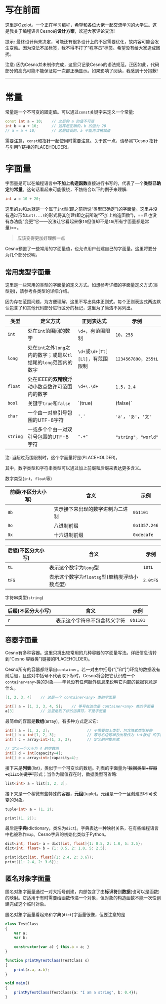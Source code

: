 写在前面
================

这里是Ozelot。一个正在学习编程，希望和各位大佬一起交流学习的大学生。这是我关于编程语言Cesno的**设计方案**，欢迎大家评论交流!

提示: 最终设计尚未决定，可能还有很多设计上的不足需要优化，故内容可能会发生变动。因为没法不加标签，我不得不打了“程序员”标签。希望没有给大家造成困扰。

注意: 因为Cesno并未制作完成，这里只记录Cesno的语法规范。正因如此，代码部分的高亮可能不能保证每一次都正确显示。如果影响了阅读，我感到十分抱歉!

----


常量
================

常量是一个不可变的固定值。可以通过`const`关键字来定义一个常量:

```c++
const int a = 10;    // 之后的 a 的值不可变
int b = a + 10;      // 这样是正确的，b 的值为 20
// a = a + 10;       // 这是错误的，a 不能再次被赋值
```

需要注意，`const`和指针一起使用时需要注意。关于这一点，请参照“Cesno 指针与引用”(链接的PLACEHOLDER)。

字面量
================

字面量是可以在编程语言中**不加上构造函数**直接进行书写的，代表了一个**类型已确定**的**常量**。这句话看起来可能很绕，不妨结合以下的例子来理解:

```c++
int a = 10 + 20;
```

这里的`10`和`20`就是一个属于`int`型(即之前所说“类型已确定”)的字面量。这里并没有通过形如`int(...)`的形式将其创建(即之前所说“不加上构造函数”)，==且也没有办法能“变更”它——没法让它看起来像`10`但值却不是`10`(所有字面量都是常量)==。

> 应该变得更加好理解一点

Cesno预置了一些常用的字面量值，也允许用户创建自己的字面量。这里将要分为几个部分说明。

常用类型字面量
----------------

这里是一些常用的类型的字面量的定义方式。如想参考详细的字面量定义方式(类型别)，请参考各类型的详细介绍。

因为存在范围问题，为方便理解，这里不写出具体正则式。每个正则表达式两边默认包含了和其他代码部分进行区分的标记，这里为了简洁不另列出。

| 类型     | 定义方式                                                     | 正则表达式                       | 示例                  |
| -------- | ------------------------------------------------------------ | -------------------------------- | --------------------- |
| `int`    | 处在`int`范围间的数字                                        | `\d+`，有范围限制                | `10`，`255`           |
| `long`   | 处在`int`之外`long`之内的数字；或是以`tl`结尾的`long`范围内的数字 | `\d+`或`\d+[Tt][Ll]`，有范围限制 | `1234567890`，`255tL` |
| `float`  | 处在IEEE的**双精度**浮动小数点数许可范围内的数字             | `\d+\.\d+`                       | `1.5`，`2.4`          |
| `bool`   | 关键字`true`和`false`                                        | `(true)|(false)`                 | `true`，`false`       |
| `char`   | 一个由一对单引号包围的UTF-8字符                              | `'.'`                            | `'a'`，`'あ'`，`'文'` |
| `string` | 一或多个个由一对双引号包围的UTF-8字符                        | `".+"`                           | `"string"`，`"world"` |

注: 当超过范围限制时，这个字面量将是(PLACEHOLDER)。

其中，数字类型和字符串类型可以通过加上前缀和后缀来表达更多含义。

数字类型(`int`，`float`等)

| 前缀(不区分大小写) | 含义                             | 示例         |
| ------------------ | -------------------------------- | ------------ |
| `0b`               | 表示接下来出现的数字进制为二进制 | `0b1101`     |
| `0o`               | 八进制前缀                       | `0o1357.246` |
| `0x`               | 十六进制前缀                     | `0xdecafe`   |

| 后缀(不区分大小写) | 含义                                          | 示例     |
| ------------------ | --------------------------------------------- | -------- |
| `tL`               | 表示这个数字为`long`型                        | `10tL`   |
| `tFS`              | 表示这个数字为`floatsg`型(单精度浮动小数点型) | `2.0tFS` |

字符串类型(`string`)

| 后缀(不区分大小写) | 含义                         | 示例     |
| ------------------ | ---------------------------- | -------- |
| `r`                | 表示这个字符串不包含转义字符 | `0b1101` |

容器字面量
----------------

Cesno有多种容器。这里只挑出较常用的几种容器的字面量写法。详细信息请转到“Cesno 容器类”(链接的PLACEHOLDER)。

Cesno所有的容器都继承自`container`。若一对由中括号(“[”和“]”)环绕的数据没有前后缀，且这对中括号不代表取下标时，Cesno将会把它认识成一个`container<any>`类的对象——毕竟没有任何额外信息来说明它内部的数据究竟是什么。

```c++
[1, 2, 3, 4]    // 这是一个 container<any> 类的字面量

int[] a = [1, 2, 3, 4, 5];    // 等号右边也是 container<any> 类的字面量
a[3]            // 这里是取下标的运算符，不是字面量
```



最简单的容器是**数组**(array)，有多种方式定义它:

```c++
int[] a = [1, 2, 3];                 // 不需要加上类型，包含隐式类型转换
int[] b = int[1, 2, 3];              // 等号右边可单独出现作为 int数组 的字面量
int[] c = array<int>(1, 2, 3);       // 定义的完整形式

// 定义一个大小为 4 的空数组
int[] d = int[capacity=4];
int[] e = array<int>(capacity=4);
```



接下来是**列表**(list)，类似于一个可变长的数组。列表的字面量为~~“数据类型+容器+`@list`关键字”~~形式；当作为赋值存在时，数据类型可省略:

```c++
list<int> a = list[1, 2, 3];
```



接下来是一个稍微有些特殊的容器，**元组**(tuple)。元组是一个一旦创建即不可改变的对象。

```c++
tuple<int> a = (1, 2);

print((1, 2));
```



最后是**字典**(dictionary，类名为`dict`)。字典表达一种映射关系，在有些编程语言中也被称作`map`。Cesno字典的初始化类似于Python。

```c++
dict<int, float> a = dict[int, float]{1: 0.5, 2: 1.0, 5: 2.5};
dict<int, float> b = {1: 0.5, 2: 1.0, 5: 2.5};

print(dict[int, float]{1: 2.4, 2: 3.6});
print({1: 2.4, 2: 3.6});
```

## 匿名对象字面量

匿名对象字面量通过一对大括号创建，内部包含了由**标识符**到**数据**(也可以是函数)的映射。它适用于有时需要给函数传递一个对象，但对象的构造函数不能一次性创建完成这个临时对象。

匿名对象字面量看起来和字典(`dict`)字面量很像，但要注意的是

```typescript
class TestClass
{
    var a;
    var b;
    
    constructor(var a) { this.a = a; }
}

function printMyTestClass(TestClass x)
{
    print(x.a, x.b);
}

void main()
{
    printMyTestClass(TestClass{a: "I am a string", b: 0.4});
}
```

